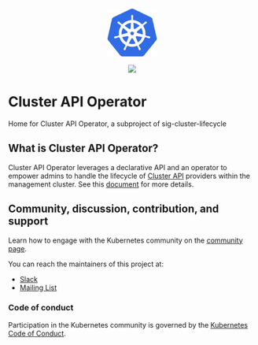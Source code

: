 <p align="center">
<img src="https://github.com/kubernetes/kubernetes/raw/master/logo/logo.png"  width="100x"></a>
</p>
<p align="center">
<a href="https://godoc.org/sigs.k8s.io/cluster-api-operator"><img src="https://godoc.org/sigs.k8s.io/cluster-api-operator?status.svg"></a>
</p>

# Cluster API Operator

Home for Cluster API Operator, a subproject of sig-cluster-lifecycle

## What is Cluster API Operator?

Cluster API Operator leverages a declarative API and an
operator to empower admins to handle the lifecycle of [Cluster API](https://github.com/kubernetes-sigs/cluster-api) providers within the management cluster. See this [document](./docs/capi-operator-proposal.md) for more details.

## Community, discussion, contribution, and support

Learn how to engage with the Kubernetes community on the [community page](http://kubernetes.io/community/).

You can reach the maintainers of this project at:

- [Slack](http://slack.k8s.io/)
- [Mailing List](https://groups.google.com/forum/#!forum/kubernetes-dev)

### Code of conduct

Participation in the Kubernetes community is governed by the [Kubernetes Code of Conduct](code-of-conduct.md).

[owners]: https://git.k8s.io/community/contributors/guide/owners.md
[Creative Commons 4.0]: https://git.k8s.io/website/LICENSE
